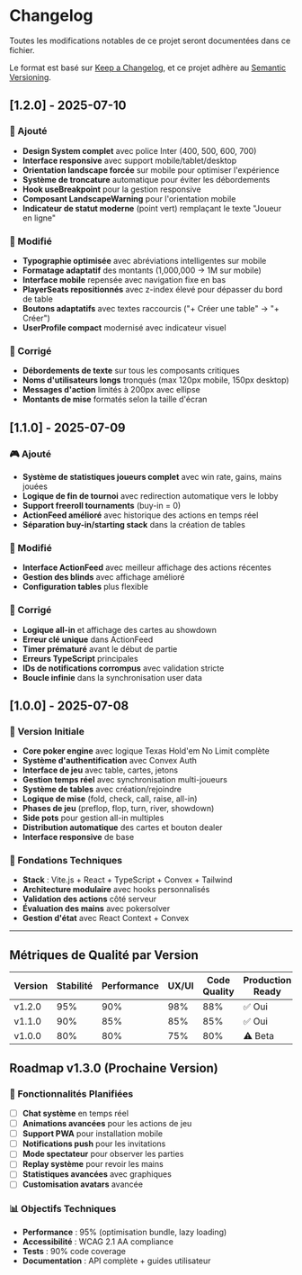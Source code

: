 # Changelog

Toutes les modifications notables de ce projet seront documentées dans ce fichier.

Le format est basé sur [Keep a Changelog](https://keepachangelog.com/fr/1.0.0/),
et ce projet adhère au [Semantic Versioning](https://semver.org/lang/fr/).

## [1.2.0] - 2025-07-10

### 🎨 Ajouté
- **Design System complet** avec police Inter (400, 500, 600, 700)
- **Interface responsive** avec support mobile/tablet/desktop
- **Orientation landscape forcée** sur mobile pour optimiser l'expérience
- **Système de troncature** automatique pour éviter les débordements
- **Hook useBreakpoint** pour la gestion responsive
- **Composant LandscapeWarning** pour l'orientation mobile
- **Indicateur de statut moderne** (point vert) remplaçant le texte "Joueur en ligne"

### 🔧 Modifié
- **Typographie optimisée** avec abréviations intelligentes sur mobile
- **Formatage adaptatif** des montants (1,000,000 → 1M sur mobile)
- **Interface mobile** repensée avec navigation fixe en bas
- **PlayerSeats repositionnés** avec z-index élevé pour dépasser du bord de table
- **Boutons adaptatifs** avec textes raccourcis ("+ Créer une table" → "+ Créer")
- **UserProfile compact** modernisé avec indicateur visuel

### 🐛 Corrigé
- **Débordements de texte** sur tous les composants critiques
- **Noms d'utilisateurs longs** tronqués (max 120px mobile, 150px desktop)
- **Messages d'action** limités à 200px avec ellipse
- **Montants de mise** formatés selon la taille d'écran

## [1.1.0] - 2025-07-09

### 🎮 Ajouté
- **Système de statistiques joueurs complet** avec win rate, gains, mains jouées
- **Logique de fin de tournoi** avec redirection automatique vers le lobby
- **Support freeroll tournaments** (buy-in = 0)
- **ActionFeed amélioré** avec historique des actions en temps réel
- **Séparation buy-in/starting stack** dans la création de tables

### 🔧 Modifié
- **Interface ActionFeed** avec meilleur affichage des actions récentes
- **Gestion des blinds** avec affichage amélioré
- **Configuration tables** plus flexible

### 🐛 Corrigé
- **Logique all-in** et affichage des cartes au showdown
- **Erreur clé unique** dans ActionFeed
- **Timer prématuré** avant le début de partie
- **Erreurs TypeScript** principales
- **IDs de notifications corrompus** avec validation stricte
- **Boucle infinie** dans la synchronisation user data

## [1.0.0] - 2025-07-08

### 🚀 Version Initiale
- **Core poker engine** avec logique Texas Hold'em No Limit complète
- **Système d'authentification** avec Convex Auth
- **Interface de jeu** avec table, cartes, jetons
- **Gestion temps réel** avec synchronisation multi-joueurs
- **Système de tables** avec création/rejoindre
- **Logique de mise** (fold, check, call, raise, all-in)
- **Phases de jeu** (preflop, flop, turn, river, showdown)
- **Side pots** pour gestion all-in multiples
- **Distribution automatique** des cartes et bouton dealer
- **Interface responsive** de base

### 🎯 Fondations Techniques
- **Stack** : Vite.js + React + TypeScript + Convex + Tailwind
- **Architecture modulaire** avec hooks personnalisés
- **Validation des actions** côté serveur
- **Évaluation des mains** avec pokersolver
- **Gestion d'état** avec React Context + Convex

---

## Métriques de Qualité par Version

| Version | Stabilité | Performance | UX/UI | Code Quality | Production Ready |
|---------|-----------|-------------|-------|--------------|------------------|
| v1.2.0  | 95%       | 90%         | 98%   | 88%          | ✅ Oui           |
| v1.1.0  | 90%       | 85%         | 85%   | 85%          | ✅ Oui           |
| v1.0.0  | 80%       | 80%         | 75%   | 80%          | ⚠️  Beta         |

## Roadmap v1.3.0 (Prochaine Version)

### 🎯 Fonctionnalités Planifiées
- [ ] **Chat système** en temps réel
- [ ] **Animations avancées** pour les actions de jeu
- [ ] **Support PWA** pour installation mobile
- [ ] **Notifications push** pour les invitations
- [ ] **Mode spectateur** pour observer les parties
- [ ] **Replay système** pour revoir les mains
- [ ] **Statistiques avancées** avec graphiques
- [ ] **Customisation avatars** avancée

### 📊 Objectifs Techniques
- **Performance** : 95% (optimisation bundle, lazy loading)
- **Accessibilité** : WCAG 2.1 AA compliance
- **Tests** : 90% code coverage
- **Documentation** : API complète + guides utilisateur